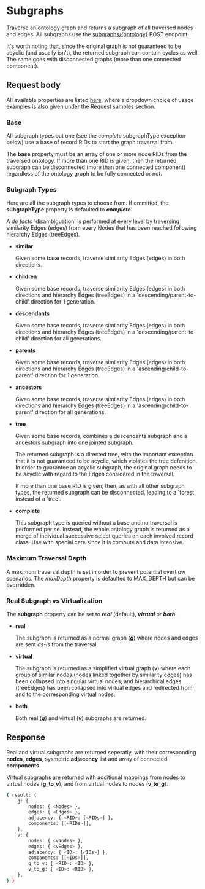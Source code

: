 # Subgraphs

Traverse an ontology graph and returns a subgraph of all traversed nodes and edges. All subgraphs use the [subgraphs/{ontology}](#tag/General/paths/~1subgraphs~1%7Bontology%7D/post) POST endpoint.

It's worth noting that, since the original graph is not guaranteed to be acyclic (and usually isn’t), the returned subgraph can contain cycles as well. The same goes with disconnected graphs (more than one connected component).

## Request body

All available properties are listed [here](#tag/General/paths/~1subgraphs~1%7Bontology%7D/post), where a dropdown choice of usage examples is also given under the Request samples section.

### Base

All subgraph types but one (see the *complete* subgraphType exception below) use a base of record RIDs to start the graph traversal from.

The **base** property must be an array of one or more node RIDs from the traversed ontology. If more than one RID is given, then the returned subgraph can be disconnected (more than one connected component) regardless of the ontology graph to be fully connected or not.


### Subgraph Types

Here are all the subgraph types to choose from. If ommitted, the **subgraphType** property is defaulted to ***complete***.

A *de facto* 'disambiguation' is performed at every level by traversing similarity Edges (edges) from every Nodes that has been reached following hierarchy Edges (treeEdges).

- **similar**

    Given some base records, traverse similarity Edges (edges) in both directions.

- **children**

   Given some base records, traverse similarity Edges (edges) in both directions and hierarchy Edges (treeEdges) in a 'descending/parent-to-child' direction for 1 generation.

- **descendants**

    Given some base records, traverse similarity Edges (edges) in both directions and hierarchy Edges (treeEdges) in a 'descending/parent-to-child' direction for all generations.

- **parents**

   Given some base records, traverse similarity Edges (edges) in both directions and hierarchy Edges (treeEdges) in a 'ascending/child-to-parent' direction for 1 generation.

- **ancestors**

    Given some base records, traverse similarity Edges (edges) in both directions and hierarchy Edges (treeEdges) in a 'ascending/child-to-parent' direction for all generations.

- **tree**

    Given some base records, combines a descendants subgraph and a ancestors subgraph into one jointed subgraph.

    The returned subgraph is a directed tree, with the important exception that it is not guaranteed to be acyclic, which violates the tree defenition. In order to guarantee an acyclic subgraph, the original graph needs to be acyclic with regard to the Edges considered in the traversal.

    If more than one base RID is given, then, as with all other subgraph types, the returned subgraph can be disconnected, leading to a 'forest' instead of a 'tree'.

- **complete**

    This subgraph type is queried without a base and no traversal is performed per se. Instead, the whole ontology graph is returned as a merge of individual successive select queries on each involved record class. Use with special care since it is compute and data intensive.


### Maximum Traversal Depth

A maximum traversal depth is set in order to prevent potential overflow scenarios. The *maxDepth* property is defaulted to MAX_DEPTH but can be overridden.


### Real Subgraph vs Virtualization

The **subgraph** property can be set to ***real*** (default), ***virtual*** or ***both***.

- **real**

    The subgraph is returned as a normal graph (***g***) where nodes and edges are sent *as-is* from the traversal.

- **virtual**

    The subgraph is returned as a simplified virtual graph (***v***) where each group of similar nodes (nodes linked together by similarity edges) has been collapsed into singular virtual nodes, and hierarchical edges (treeEdges) has been collapsed into virtual edges and redirected from and to the corresponding virtual nodes.

- **both**

    Both real (***g***) and virtual (***v***) subgraphs are returned.

## Response

Real and virtual subgraphs are returned seperatly, with their corresponding **nodes**, **edges**, sysmetric **adjacency** list and array of connected **components**.

Virtual subgraphs are returned with additional mappings from nodes to virtual nodes (**g_to_v**), and from virtual nodes to nodes (**v_to_g**).

```Bash
{ result: {
    g: {
        nodes: { <Nodes> },
        edges: { <Edges> },
        adjacency: { <RID>: [<RIDs>] },
        components: [[<RIDs>]],
    },
    v: {
        nodes: { <vNodes> },
        edges: { <vEdges> },
        adjacency: { <ID>: [<IDs>] },
        components: [[<IDs>]],
        g_to_v: { <RID>: <ID> },
        v_to_g: { <ID>: <RID> },
    },
} }
```

